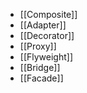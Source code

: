 - [[Composite]]
- [[Adapter]]
- [[Decorator]]
- [[Proxy]]
- [[Flyweight]] 
- [[Bridge]]
- [[Facade]]
